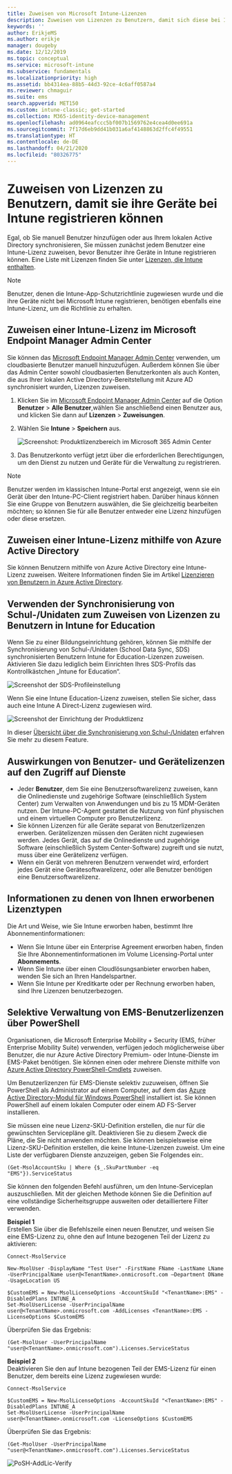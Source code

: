 ```yaml
---
title: Zuweisen von Microsoft Intune-Lizenzen
description: Zuweisen von Lizenzen zu Benutzern, damit sich diese bei Intune registrieren können
keywords: ''
author: ErikjeMS
ms.author: erikje
manager: dougeby
ms.date: 12/12/2019
ms.topic: conceptual
ms.service: microsoft-intune
ms.subservice: fundamentals
ms.localizationpriority: high
ms.assetid: bb4314ea-88b5-44d3-92ce-4c6aff0587a4
ms.reviewer: chmaguir
ms.suite: ems
search.appverid: MET150
ms.custom: intune-classic; get-started
ms.collection: M365-identity-device-management
ms.openlocfilehash: ad0964eafccc5bf007b1569762e4cea4d0ee691a
ms.sourcegitcommit: 7f17d6eb9dd41b031a6af4148863d2ffc4f49551
ms.translationtype: HT
ms.contentlocale: de-DE
ms.lasthandoff: 04/21/2020
ms.locfileid: "80326775"
---
```

# <a name="assign-licenses-to-users-so-they-can-enroll-devices-in-intune"></a>Zuweisen von Lizenzen zu Benutzern, damit sie ihre Geräte bei Intune registrieren können

Egal, ob Sie manuell Benutzer hinzufügen oder aus Ihrem lokalen Active Directory synchronisieren, Sie müssen zunächst jedem Benutzer eine Intune-Lizenz zuweisen, bevor Benutzer ihre Geräte in Intune registrieren können. Eine Liste mit Lizenzen finden Sie unter [Lizenzen, die Intune enthalten](licenses.md).

> [!NOTE]
> Benutzer, denen die Intune-App-Schutzrichtlinie zugewiesen wurde und die ihre Geräte nicht bei Microsoft Intune registrieren, benötigen ebenfalls eine Intune-Lizenz, um die Richtlinie zu erhalten.

## <a name="assign-an-intune-license-microsoft-endpoint-manager-admin-center"></a>Zuweisen einer Intune-Lizenz im Microsoft Endpoint Manager Admin Center

Sie können das [Microsoft Endpoint Manager Admin Center](https://go.microsoft.com/fwlink/?linkid=2109431) verwenden, um cloudbasierte Benutzer manuell hinzuzufügen. Außerdem können Sie über das Admin Center sowohl cloudbasierten Benutzerkonten als auch Konten, die aus Ihrer lokalen Active Directory-Bereitstellung mit Azure AD synchronisiert wurden, Lizenzen zuweisen.

1. Klicken Sie im [Microsoft Endpoint Manager Admin Center](https://go.microsoft.com/fwlink/?linkid=2109431) auf die Option **Benutzer** > **Alle Benutzer**,wählen Sie anschließend einen Benutzer aus, und klicken Sie dann auf **Lizenzen** > **Zuweisungen**.

2. Wählen Sie **Intune** > **Speichern** aus.

   ![Screenshot: Produktlizenzbereich im Microsoft 365 Admin Center](./media/licenses-assign/mem-assign-license.png)

3. Das Benutzerkonto verfügt jetzt über die erforderlichen Berechtigungen, um den Dienst zu nutzen und Geräte für die Verwaltung zu registrieren.

> [!NOTE]
> Benutzer werden im klassischen Intune-Portal erst angezeigt, wenn sie ein Gerät über den Intune-PC-Client registriert haben. Darüber hinaus können Sie eine Gruppe von Benutzern auswählen, die Sie gleichzeitig bearbeiten möchten; so können Sie für alle Benutzer entweder eine Lizenz hinzufügen oder diese ersetzen.

## <a name="assign-an-intune-license-by-using-azure-active-directory"></a>Zuweisen einer Intune-Lizenz mithilfe von Azure Active Directory

Sie können Benutzern mithilfe von Azure Active Directory eine Intune-Lizenz zuweisen. Weitere Informationen finden Sie im Artikel [Lizenzieren von Benutzern in Azure Active Directory](https://docs.microsoft.com/azure/active-directory/active-directory-licensing-group-assignment-azure-portal). 

## <a name="use-school-data-sync-to-assign-licenses-to-users-in-intune-for-education"></a>Verwenden der Synchronisierung von Schul-/Unidaten zum Zuweisen von Lizenzen zu Benutzern in Intune for Education

Wenn Sie zu einer Bildungseinrichtung gehören, können Sie mithilfe der Synchronisierung von Schul-/Unidaten (School Data Sync, SDS) synchronisierten Benutzern Intune for Education-Lizenzen zuweisen. Aktivieren Sie dazu lediglich beim Einrichten Ihres SDS-Profils das Kontrollkästchen „Intune for Education“.  

![Screenshot der SDS-Profileinstellung](./media/licenses-assign/i4e-sds-profile-setup-setting.png)

Wenn Sie eine Intune Education-Lizenz zuweisen, stellen Sie sicher, dass auch eine Intune A Direct-Lizenz zugewiesen wird.

![Screenshot der Einrichtung der Produktlizenz](./media/licenses-assign/i4e-set-licenses.png)

In dieser [Übersicht über die Synchronisierung von Schul-/Unidaten](https://support.office.com/article/Overview-of-School-Data-Sync-and-Classroom-f3d1147b-4ade-4905-8518-508e729f2e91) erfahren Sie mehr zu diesem Feature.

## <a name="how-user-and-device-licenses-affect-access-to-services"></a>Auswirkungen von Benutzer- und Gerätelizenzen auf den Zugriff auf Dienste

* Jeder **Benutzer**, dem Sie eine Benutzersoftwarelizenz zuweisen, kann die Onlinedienste und zugehörige Software (einschließlich System Center) zum Verwalten von Anwendungen und bis zu 15 MDM-Geräten nutzen. Der Intune-PC-Agent gestattet die Nutzung von fünf physischen und einem virtuellen Computer pro Benutzerlizenz.
* Sie können Lizenzen für alle Geräte separat von Benutzerlizenzen erwerben. Gerätelizenzen müssen den Geräten nicht zugewiesen werden. Jedes Gerät, das auf die Onlinedienste und zugehörige Software (einschließlich System Center-Software) zugreift und sie nutzt, muss über eine Gerätelizenz verfügen.
* Wenn ein Gerät von mehreren Benutzern verwendet wird, erfordert jedes Gerät eine Gerätesoftwarelizenz, oder alle Benutzer benötigen eine Benutzersoftwarelizenz.

## <a name="understanding-the-type-of-licenses-you-have-purchased"></a>Informationen zu denen von Ihnen erworbenen Lizenztypen

Die Art und Weise, wie Sie Intune erworben haben, bestimmt Ihre Abonnementinformationen:

- Wenn Sie Intune über ein Enterprise Agreement erworben haben, finden Sie Ihre Abonnementinformationen im Volume Licensing-Portal unter **Abonnements**.
- Wenn Sie Intune über einen Cloudlösungsanbieter erworben haben, wenden Sie sich an Ihren Handelspartner.
- Wenn Sie Intune per Kreditkarte oder per Rechnung erworben haben, sind Ihre Lizenzen benutzerbezogen.

## <a name="use-powershell-to-selectively-manage-ems-user-licenses"></a>Selektive Verwaltung von EMS-Benutzerlizenzen über PowerShell
Organisationen, die Microsoft Enterprise Mobility + Security (EMS, früher Enterprise Mobility Suite) verwenden, verfügen jedoch möglicherweise über Benutzer, die nur Azure Active Directory Premium- oder Intune-Dienste im EMS-Paket benötigen. Sie können einen oder mehrere Dienste mithilfe von [Azure Active Directory PowerShell-Cmdlets](https://msdn.microsoft.com/library/jj151815.aspx) zuweisen.

Um Benutzerlizenzen für EMS-Dienste selektiv zuzuweisen, öffnen Sie PowerShell als Administrator auf einem Computer, auf dem das [Azure Active Directory-Modul für Windows PowerShell](https://msdn.microsoft.com/library/jj151815.aspx#bkmk_installmodule) installiert ist. Sie können PowerShell auf einem lokalen Computer oder einem AD FS-Server installieren.

Sie müssen eine neue Lizenz-SKU-Definition erstellen, die nur für die gewünschten Servicepläne gilt. Deaktivieren Sie zu diesem Zweck die Pläne, die Sie nicht anwenden möchten. Sie können beispielsweise eine Lizenz-SKU-Definition erstellen, die keine Intune-Lizenzen zuweist. Um eine Liste der verfügbaren Dienste anzuzeigen, geben Sie Folgendes ein:.

    (Get-MsolAccountSku | Where {$_.SkuPartNumber -eq "EMS"}).ServiceStatus

Sie können den folgenden Befehl ausführen, um den Intune-Serviceplan auszuschließen. Mit der gleichen Methode können Sie die Definition auf eine vollständige Sicherheitsgruppe ausweiten oder detailliertere Filter verwenden.

**Beispiel 1**<br>
Erstellen Sie über die Befehlszeile einen neuen Benutzer, und weisen Sie eine EMS-Lizenz zu, ohne den auf Intune bezogenen Teil der Lizenz zu aktivieren:

    Connect-MsolService

    New-MsolUser -DisplayName "Test User" -FirstName FName -LastName LName -UserPrincipalName user@<TenantName>.onmicrosoft.com –Department DName -UsageLocation US

    $CustomEMS = New-MsolLicenseOptions -AccountSkuId "<TenantName>:EMS" -DisabledPlans INTUNE_A
    Set-MsolUserLicense -UserPrincipalName user@<TenantName>.onmicrosoft.com -AddLicenses <TenantName>:EMS -LicenseOptions $CustomEMS

Überprüfen Sie das Ergebnis:

    (Get-MsolUser -UserPrincipalName "user@<TenantName>.onmicrosoft.com").Licenses.ServiceStatus

**Beispiel 2**<br>
Deaktivieren Sie den auf Intune bezogenen Teil der EMS-Lizenz für einen Benutzer, dem bereits eine Lizenz zugewiesen wurde:

    Connect-MsolService

    $CustomEMS = New-MsolLicenseOptions -AccountSkuId "<TenantName>:EMS" -DisabledPlans INTUNE_A
    Set-MsolUserLicense -UserPrincipalName user@<TenantName>.onmicrosoft.com -LicenseOptions $CustomEMS

Überprüfen Sie das Ergebnis:

    (Get-MsolUser -UserPrincipalName "user@<TenantName>.onmicrosoft.com").Licenses.ServiceStatus

![PoSH-AddLic-Verify](./media/licenses-assign/posh-addlic-verify.png)
